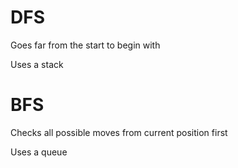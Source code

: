 # DFS

Goes far from the start to begin with

Uses a stack

# BFS

Checks all possible moves from current position first

Uses a queue